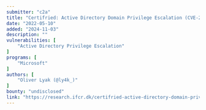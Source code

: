 ```yaml
---
submitter: "c2a"
title: "Certifried: Active Directory Domain Privilege Escalation (CVE-2022–26923)"
date: "2022-05-10"
added: "2024-11-03"
description: ""
vulnerabilities: [
    "Active Directory Privilege Escalation"
]
programs: [
    "Microsoft"
]
authors: [
    "Oliver Lyak (@ly4k_)"
]
bounty: "undisclosed"
link: "https://research.ifcr.dk/certifried-active-directory-domain-privilege-escalation-cve-2022-26923-9e098fe298f4"
---
```




